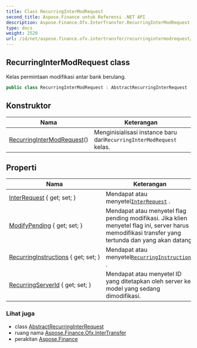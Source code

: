 ```yaml
---
title: Class RecurringInterModRequest
second_title: Aspose.Finance untuk Referensi .NET API
description: Aspose.Finance.Ofx.InterTransfer.RecurringInterModRequest kelas. Kelas permintaan modifikasi antar bank berulang.
type: docs
weight: 2520
url: /id/net/aspose.finance.ofx.intertransfer/recurringintermodrequest/
---
```

## RecurringInterModRequest class

Kelas permintaan modifikasi antar bank berulang.

```csharp
public class RecurringInterModRequest : AbstractRecurringInterRequest
```

## Konstruktor

| Nama | Keterangan |
| --- | --- |
| [RecurringInterModRequest](recurringintermodrequest/)() | Menginisialisasi instance baru dari`RecurringInterModRequest` kelas. |

## Properti

| Nama | Keterangan |
| --- | --- |
| [InterRequest](../../aspose.finance.ofx.intertransfer/recurringintermodrequest/interrequest/) { get; set; } | Mendapat atau menyetel[`InterRequest`](./interrequest/) . |
| [ModifyPending](../../aspose.finance.ofx.intertransfer/recurringintermodrequest/modifypending/) { get; set; } | Mendapat atau menyetel flag pending modifikasi. Jika klien menyetel flag ini, server harus memodifikasi transfer yang tertunda dan yang akan datang. |
| [RecurringInstructions](../../aspose.finance.ofx.intertransfer/recurringintermodrequest/recurringinstructions/) { get; set; } | Mendapat atau menyetel[`RecurringInstructions`](./recurringinstructions/) . |
| [RecurringServerId](../../aspose.finance.ofx.intertransfer/recurringintermodrequest/recurringserverid/) { get; set; } | Mendapat atau menyetel ID yang ditetapkan oleh server ke model yang sedang dimodifikasi. |

### Lihat juga

* class [AbstractRecurringInterRequest](../abstractrecurringinterrequest/)
* ruang nama [Aspose.Finance.Ofx.InterTransfer](../../aspose.finance.ofx.intertransfer/)
* perakitan [Aspose.Finance](../../)


